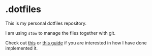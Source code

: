 # .dotfiles

This is my personal dotfiles repository.

I am using `stow` to manage the files together with git.

Check out [this](http://www.garin.io/dotfiles-with-stow) or [this guide](https://alexpearce.me/2016/02/managing-dotfiles-with-stow/) if you are interested in how I have done implemented it.
